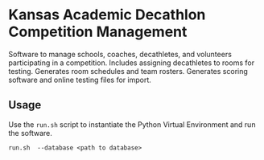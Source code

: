 # Kansas Academic Decathlon Competition Management

Software to manage schools, coaches, decathletes, and volunteers participating in a competition. Includes assigning decathletes to rooms for testing.
Generates room schedules and team rosters.
Generates scoring software and online testing files for import.

## Usage

Use the `run.sh` script to instantiate the Python Virtual Environment and run the software.

```shell
run.sh  --database <path to database>
```
